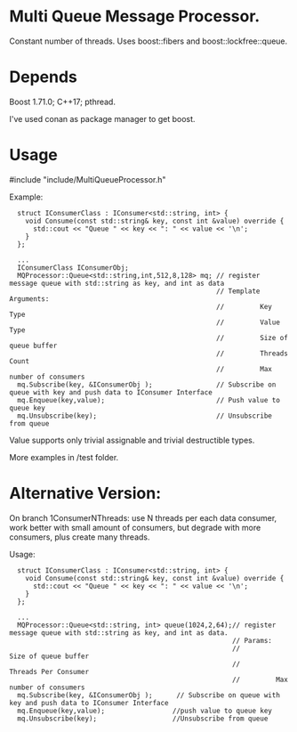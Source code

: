 # Multi Queue Message Processor.

Constant number of threads.
Uses boost::fibers and boost::lockfree::queue.

# Depends
Boost 1.71.0;
C++17;
pthread.

I've used conan as package manager to get boost.

# Usage
#include "include/MultiQueueProcessor.h"

Example:
```
  struct IConsumerClass : IConsumer<std::string, int> {
    void Consume(const std::string& key, const int &value) override { 
      std::cout << "Queue " << key << ": " << value << '\n';
    }
  };
  
  ...
  IConsumerClass IConsumerObj;
  MQProcessor::Queue<std::string,int,512,8,128> mq; // register message queue with std::string as key, and int as data
                                                    // Template Arguments: 
                                                    //         Key Type
                                                    //         Value Type
                                                    //         Size of queue buffer
                                                    //         Threads Count
                                                    //         Max number of consumers
  mq.Subscribe(key, &IConsumerObj );                // Subscribe on queue with key and push data to IConsumer Interface
  mq.Enqueue(key,value);                            // Push value to queue key
  mq.Unsubscribe(key);                              // Unsubscribe from queue  
```

Value supports only trivial assignable and trivial destructible types.

More examples in /test folder.

# Alternative Version:
On branch 1ConsumerNThreads: use N threads per each data consumer, work better with small amount of consumers, but degrade with more consumers, plus create many threads.

Usage:
```
  struct IConsumerClass : IConsumer<std::string, int> {
    void Consume(const std::string& key, const int &value) override { 
      std::cout << "Queue " << key << ": " << value << '\n';
    }
  };
  
  ...
  MQProcessor::Queue<std::string, int> queue(1024,2,64);// register message queue with std::string as key, and int as data.
                                                        // Params: 
                                                        //         Size of queue buffer
                                                        //         Threads Per Consumer
                                                        //         Max number of consumers
  mq.Subscribe(key, &IConsumerObj );      // Subscribe on queue with key and push data to IConsumer Interface
  mq.Enqueue(key,value);                 //push value to queue key
  mq.Unsubscribe(key);                   //Unsubscribe from queue  
```
